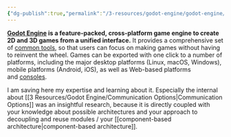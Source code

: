 ```yaml
---
{"dg-publish":true,"permalink":"/3-resources/godot-engine/godot-engine/","pinned":true,"created":"2024-06-23T19:53:54.520+02:00","updated":"2024-04-20T08:07:26.402+02:00"}
---
```



**[Godot Engine](https://godotengine.org/) is a feature-packed, cross-platform game engine to create 2D and 3D games from a unified interface.** It provides a comprehensive set of [common tools](https://godotengine.org/features), so that users can focus on making games without having to reinvent the wheel. Games can be exported with one click to a number of platforms, including the major desktop platforms (Linux, macOS, Windows), mobile platforms (Android, iOS), as well as Web-based platforms and [consoles](https://docs.godotengine.org/en/latest/tutorials/platform/consoles.html).

I am saving here my expertise and learning about it. Especially the internal about [[3 Resources/Godot Engine/Communication Options\|Communication Options]] was an insightful research, because it is directly coupled with your knowledge about possible architectures and your approach to decoupling and reuse modules / your [[component-based architecture\|component-based architecture]].
